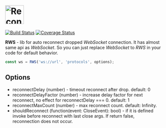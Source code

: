# <img src='https://user-images.githubusercontent.com/6161300/38206470-31e18e4e-36b3-11e8-9e0d-2a2bd48f06ce.png' height='60' alt='Reconnecting WebSocket' />

[![Build Status](https://travis-ci.org/khromkov/rws.svg?branch=master)](https://travis-ci.org/khromkov/rws)
[![Coverage Status](https://coveralls.io/repos/github/khromkov/rws/badge.svg?branch=master)](https://coveralls.io/github/khromkov/rws?branch=master)

**RWS** - lib for auto reconnect dropped *WebSocket* connection. It has almost same api as *WebSocket*. So you can just replace *WebSocket* to *RWS* in your code for default behavior.

```js
const ws = RWS('ws://url', 'protocols', options);
```

## Options
- reconnectDelay (number) - timeout reconnect after drop. default: 0
- reconnectDelayFactor (number) - increase delay factor for next reconnect, no effect for reconnectDelay === 0. default: 1
- reconnectMaxCount (number) - max reconnect count. default: Infinity.
- shouldReconnect (function(event: CloseEvent): bool) - if it is defined invoke before reconnect with last close args. If return false, reconnection does not occur.
